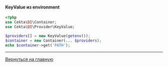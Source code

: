 #### KeyValue из environment

```php
<?php
use Cekta\DI\Container;
use Cekta\DI\Provider\KeyValue;

$providers[] = new KeyValue(getenv());
$container = new Container(... $providers);
echo $container->get('PATH');
```

---
[Вернуться на главную](../../readme.md)
